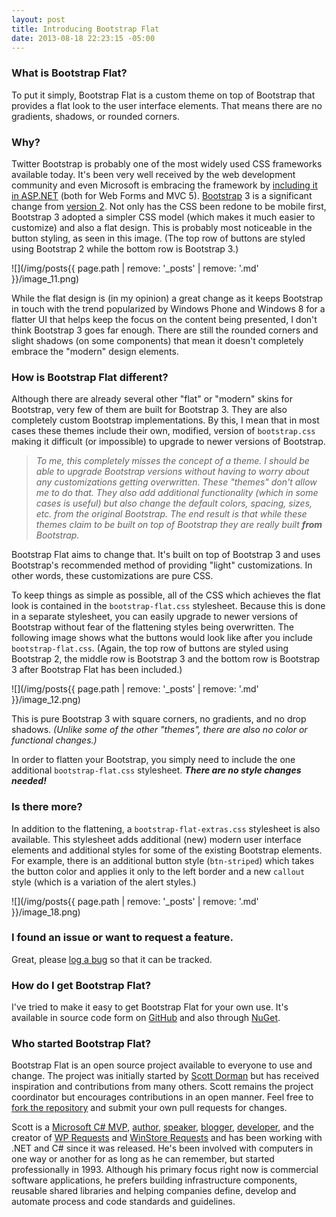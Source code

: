```yaml
---
layout: post
title: Introducing Bootstrap Flat
date: 2013-08-18 22:23:15 -05:00
---
```


### What is Bootstrap Flat?

To put it simply, Bootstrap Flat is a custom theme on top of Bootstrap that provides a flat look to the user interface elements. That means there are no gradients, shadows, or rounded corners.

### Why?

Twitter Bootstrap is probably one of the most widely used CSS frameworks available today. It's been very well received by the web development community and even Microsoft is embracing the framework by [including it in ASP.NET](http://www.asp.net/vnext/overview/latest/release-notes) (both for Web Forms and MVC 5). [Bootstrap](http://getbootstrap.com/) 3 is a significant change from [version 2](http://getbootstrap.com/2.3.2/). Not only has the CSS been redone to be mobile first, Bootstrap 3 adopted a simpler CSS model (which makes it much easier to customize) and also a flat design. This is probably most noticeable in the button styling, as seen in this image. (The top row of buttons are styled using Bootstrap 2 while the bottom row is Bootstrap 3.)

![](/img/posts{{ page.path | remove: '_posts' | remove: '.md' }}/image_11.png)

While the flat design is (in my opinion) a great change as it keeps Bootstrap in touch with the trend popularized by Windows Phone and Windows 8 for a flatter UI that helps keep the focus on the content being presented, I don't think Bootstrap 3 goes far enough. There are still the rounded corners and slight shadows (on some components) that mean it doesn't completely embrace the "modern" design elements.

### How is Bootstrap Flat different?

Although there are already several other "flat" or "modern" skins for Bootstrap, very few of them are built for Bootstrap 3. They are also completely custom Bootstrap implementations. By this, I mean that in most cases these themes include their own, modified, version of `bootstrap.css` making it difficult (or impossible) to upgrade to newer versions of Bootstrap. 

> *To me, this completely misses the concept of a theme. I should be able to upgrade Bootstrap versions without having to worry about any customizations getting overwritten. These "themes" don't allow me to do that. They also add additional functionality (which in some cases is useful) but also change the default colors, spacing, sizes, etc. from the original Bootstrap. The end result is that while these themes claim to be built on top of Bootstrap they are really built **from** Bootstrap.*

Bootstrap Flat aims to change that. It's built on top of Bootstrap 3 and uses Bootstrap's recommended method of providing "light" customizations. In other words, these customizations are pure CSS. 

To keep things as simple as possible, all of the CSS which achieves the flat look is contained in the `bootstrap-flat.css` stylesheet. Because this is done in a separate stylesheet, you can easily upgrade to newer versions of Bootstrap without fear of the flattening styles being overwritten. The following image shows what the buttons would look like after you include `bootstrap-flat.css`. (Again, the top row of buttons are styled using Bootstrap 2, the middle row is Bootstrap 3 and the bottom row is Bootstrap 3 after Bootstrap Flat has been included.)

![](/img/posts{{ page.path | remove: '_posts' | remove: '.md' }}/image_12.png)

This is pure Bootstrap 3 with square corners, no gradients, and no drop shadows. *(Unlike some of the other "themes", there are also no color or functional changes.)*

In order to flatten your Bootstrap, you simply need to include the one additional `bootstrap-flat.css` stylesheet. ***There are no style changes needed!***

### Is there more?

In addition to the flattening, a `bootstrap-flat-extras.css` stylesheet is also available. This stylesheet adds additional (new) modern user interface elements and additional styles for some of the existing Bootstrap elements. For example, there is an additional button style (`btn-striped`) which takes the button color and applies it only to the left border and a new `callout` style (which is a variation of the alert styles.)

![](/img/posts{{ page.path | remove: '_posts' | remove: '.md' }}/image_18.png)

### I found an issue or want to request a feature.

Great, please [log a bug](https://github.com/scottdorman/bootstrap-flat/issues/new) so that it can be tracked.

### How do I get Bootstrap Flat?

I've tried to make it easy to get Bootstrap Flat for your own use. It's available in source code form on [GitHub](https://github.com/scottdorman/bootstrap-flat) and also through [NuGet](https://www.nuget.org/packages/Twitter.Bootstrap.Flat).

### Who started Bootstrap Flat?

Bootstrap Flat is an open source project available to everyone to use and change. The project was initially started by [Scott Dorman](http://about.me/scottdorman) but has received inspiration and contributions from many others. Scott remains the project coordinator but encourages contributions in an open manner. Feel free to [fork the repository](https://github.com/scottdorman/bootstrap-flat/fork) and submit your own pull requests for changes. 

Scott is a [Microsoft C# MVP](https://mvp.microsoft.com/en-us/PublicProfile/4014220), [author](http://amzn.to/28ILhnG), [speaker](http://speakerrate.com/scottdorman), [blogger](scottdorman.github.io), [developer](http://scottdorman.azurewebsites.net/), and the creator of [WP Requests](http://wprequests.uservoice.com/) and [WinStore Requests](http://winstorerequests.uservoice.com/) and has been working with .NET and C# since it was released. He's been involved with computers in one way or another for as long as he can remember, but started professionally in 1993. Although his primary focus right now is commercial software applications, he prefers building infrastructure components, reusable shared libraries and helping companies define, develop and automate process and code standards and guidelines.
